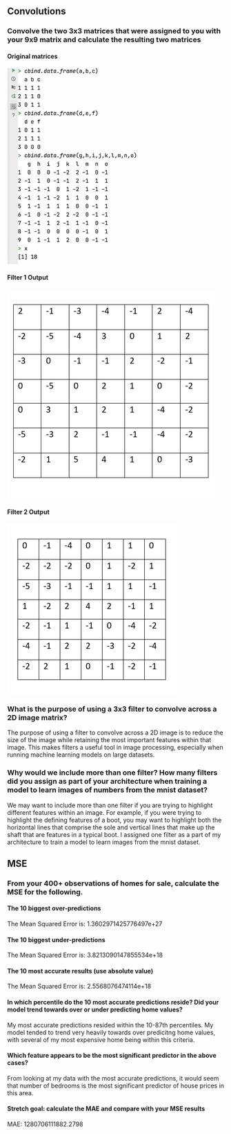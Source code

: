 

## Convolutions

### Convolve the two 3x3 matrices that were assigned to you with your 9x9 matrix and calculate the resulting two matrices

#### Original matrices

![](OrigMatrix.png)

#### Filter 1 Output


![](Result1.png)


#### Filter 2 Output

![](Result2.png)


### What is the purpose of using a 3x3 filter to convolve across a 2D image matrix?

The purpose of using a filter to convolve across a 2D image is to reduce the size of the image while retaining the most important features within that image. This makes filters a useful tool in image processing, especially when running machine learning models on large datasets.

### Why would we include more than one filter? How many filters did you assign as part of your architecture when training a model to learn images of numbers from the mnist dataset?

We may want to include more than one filter if you are trying to highlight different features within an image. For example, if you were trying to highlight the defining features of a boot, you may want to highlight both the horizontal lines that comprise the sole and vertical lines that make up the shaft that are features in a typical boot. I assigned one filter as a part of my architecture to train a model to learn images from the mnist dataset.



## MSE

### From your 400+ observations of homes for sale, calculate the MSE for the following.

#### The 10 biggest over-predictions

The Mean Squared Error is: 1.3602971425776497e+27

#### The 10 biggest under-predictions

The Mean Squared Error is:  3.8213090147855534e+18


#### The 10 most accurate results (use absolute value)

The Mean Squared Error is:  2.5568076474114e+18

#### In which percentile do the 10 most accurate predictions reside? Did your model trend towards over or under predicting home values?

My most accurate predictions resided within the 10-87th percentiles. My model tended to trend very heavily towards over predicitng home values, with several of my most expensive home being within this criteria.

#### Which feature appears to be the most significant predictor in the above cases?

From looking at my data with the most accurate predictions, it would seem that number of bedrooms is the most significant predictor of house prices in this area.

#### Stretch goal: calculate the MAE and compare with your MSE results

MAE: 1280706111882.2798 



